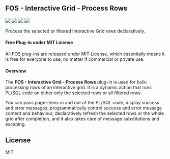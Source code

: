 ## FOS - Interactive Grid - Process Rows

![](https://img.shields.io/badge/Plug--in_Type-Dynamic_Action-orange.svg) ![](https://img.shields.io/badge/APEX-19.2-success.svg) ![](https://img.shields.io/badge/APEX-20.1-success.svg) ![](https://img.shields.io/badge/APEX-20.2-success.svg)

Process the selected or filtered Interactive Grid rows declaratively.
<h4>Free Plug-in under MIT License</h4>
<p>
All FOS plug-ins are released under MIT License, which essentially means it is free for everyone to use, no matter if commercial or private use.
</p>
<h4>Overview</h4>
<p>
    The <strong>FOS - Interactive Grid - Process Rows</strong> plug-in is used for bulk-processing rows of an interactive grid. It is a dynamic action that runs PL/SQL code on either only the selected rows or all filtered rows.
</p>
<p>
    You can pass page-items in and out of the PL/SQL code, display success and error messages, programmatically control success and error message content and behaviour, declaratively refresh the selected rows or the whole grid after completion, and it also takes care of message substitutions and escaping.
</p>

## License

MIT

